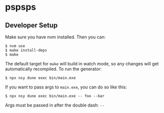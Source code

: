 # pspsps

## Developer Setup

Make sure you have nvm installed. Then you can:

```
$ nvm use
$ make install-deps
$ make
```

The default target for `make` will build in watch mode, so any changes will get automatically recompiled. To run the generator:

```
$ npx nsy dune exec bin/main.exe
```

If you want to pass args to `main.exe`, you can do so like this:

```
$ npx nsy dune exec bin/main.exe -- foo --bar
```

Args must be passed in after the double dash: `--`
